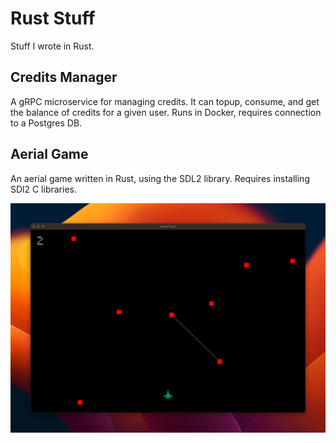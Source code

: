 # Rust Stuff

Stuff I wrote in Rust.

## Credits Manager

A gRPC microservice for managing credits. It can topup, consume, and get the balance of credits for a given user. Runs in Docker, requires connection to a Postgres DB.

## Aerial Game

An aerial game written in Rust, using the SDL2 library. Requires installing SDl2 C libraries.

![Aerial Game](aerial-screenshot.png)
